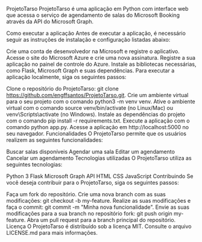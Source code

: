 ProjetoTarso
ProjetoTarso é uma aplicação em Python com interface web que acessa o serviço de agendamento de salas do Microsoft Booking através da API do Microsoft Graph.

Como executar a aplicação
Antes de executar a aplicação, é necessário seguir as instruções de instalação e configuração listadas abaixo:

Crie uma conta de desenvolvedor na Microsoft e registre o aplicativo.
Acesse o site do Microsoft Azure e crie uma nova assinatura.
Registre a sua aplicação no painel de controle do Azure.
Instale as bibliotecas necessárias, como Flask, Microsoft Graph e suas dependências.
Para executar a aplicação localmente, siga os seguintes passos:

Clone o repositório do ProjetoTarso: git clone https://github.com/engffsantos/ProjetoTarso.git.
Crie um ambiente virtual para o seu projeto com o comando python3 -m venv venv.
Ative o ambiente virtual com o comando source venv/bin/activate (no Linux/Mac) ou venv\Scripts\activate (no Windows).
Instale as dependências do projeto com o comando pip install -r requirements.txt.
Execute a aplicação com o comando python app.py.
Acesse a aplicação em http://localhost:5000 no seu navegador.
Funcionalidades
O ProjetoTarso permite que os usuários realizem as seguintes funcionalidades:

Buscar salas disponíveis
Agendar uma sala
Editar um agendamento
Cancelar um agendamento
Tecnologias utilizadas
O ProjetoTarso utiliza as seguintes tecnologias:

Python 3
Flask
Microsoft Graph API
HTML
CSS
JavaScript
Contribuindo
Se você deseja contribuir para o ProjetoTarso, siga os seguintes passos:

Faça um fork do repositório.
Crie uma nova branch com as suas modificações: git checkout -b my-feature.
Realize as suas modificações e faça o commit: git commit -m "Minha nova funcionalidade".
Envie as suas modificações para a sua branch no repositório fork: git push origin my-feature.
Abra um pull request para a branch principal do repositório.
Licença
O ProjetoTarso é distribuído sob a licença MIT. Consulte o arquivo LICENSE.md para mais informações.